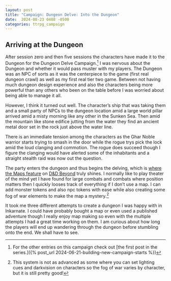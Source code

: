 ```yaml
---
layout: post
title: "Campaign: Dungeon Delve: Into the Dungeon"
date:  2024-08-23 0408 -0500
categories: ttrpg_campaign
---
```


## Arriving at the Dungeon

After session zero and then five sessions the characters have made it to the Dungeon for the Dungeon Delve Campaign.[^1] I was nervous about the Dungeon and whether it would pass muster with my players.  The Dungeon was an NPC of sorts as it was the centerpiece to the game (first real dungeon crawl) as well as my first real tier two game. Between not having much dungeon design experience and also the characters being more powerful than any others who been on the table before I was worried about being able to manage it all.

However, I think it turned out well. The character’s ship that was taking them and a small party of NPCs to the dungeon location amid a large world pillar arrived amid a misty morning like any other in the Sunken Sea. Then amid the mountain like stone edifice jutting from the water they find an ancient metal door set in the rock just above the water line.

There is an immediate tension among the characters as the Ghar Noble warrior starts trying to smash in the door while the rogue trys pick the lock amid the loud clanging and commotion. The rogue does succeed though I figure the clanging would have alerted some of the inhabitants and a straight stealth raid was now out the question.

The party enters the dungeon and thus begins the delving, which is [where the Maps feature](https://www.dndbeyond.com/games) on [D&D Beyond](https://marketplace.dndbeyond.com/) truly shines. I normally like to play theater of the mind yet I have found for large combats and combats where position matters then I quickly looses track of everything if I don’t use a map. I can add monster tokens and also npc tokens with ease while also creating some fog of war elements to make the map a mystery.[^2]

It took me three different attempts to create a dungeon I was happy with in Inkarnate. I could have probably bought a map or even used a published adventure though I really enjoy map making so even with the multiple attempts I had a great time working on them. I am curious about how long the players will end up wandering through the dungeon before stumbling onto the end. We shall have to see.



[^1]: For the other entries on this campaign check out [the first post in the series.]({% post_url 2024-06-21-building-new-campaign-starts %})


[^2]: This system is not as advanced as some where you can set lighting cues and darkvision on characters so the fog of war varies by character, but it is still pretty good!